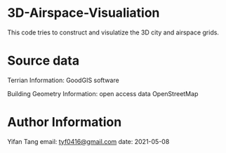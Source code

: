 # 3D-Airspace-Visualiation
This code tries to construct and visulatize the 3D city and airspace grids.

# Source data
Terrian Information: GoodGIS software

Building Geometry Information: open access data OpenStreetMap

# Author Information
Yifan Tang
email: tyf0416@gmail.com
date: 2021-05-08
